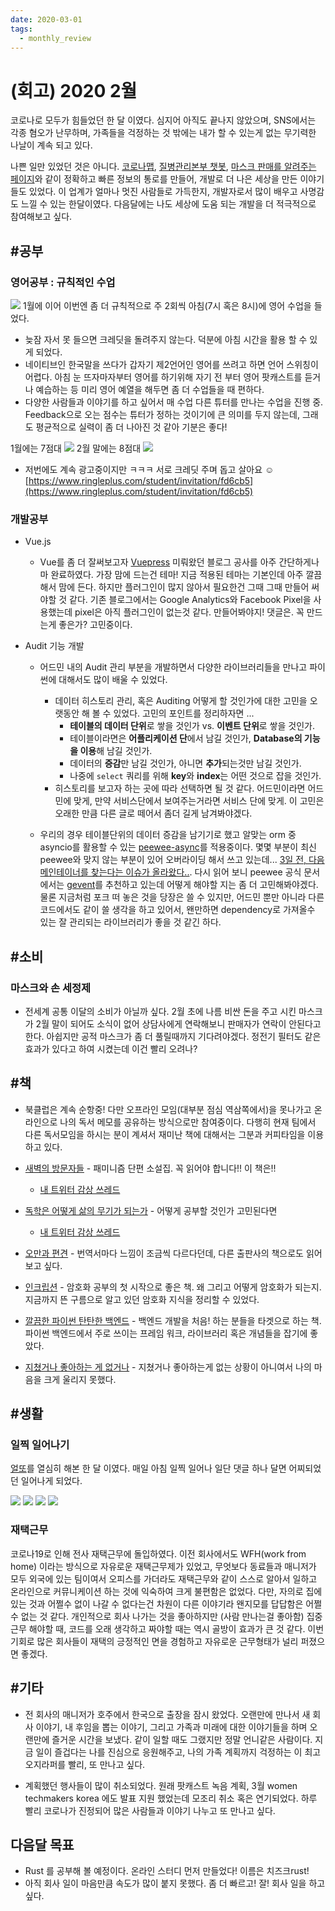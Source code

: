 ```yaml
---
date: 2020-03-01
tags:
  - monthly_review
---
```


# (회고) 2020 2월

코로나로 모두가 힘들었던 한 달 이였다. 심지어 아직도 끝나지 않았으며, SNS에서는 각종 혐오가 난무하며, 가족들을 걱정하는 것 밖에는 내가 할 수 있는게 없는 무기력한 나날이 계속 되고 있다.

나쁜 일만 있었던 것은 아니다. [코로나맵](https://coronamap.site/), [질병관리본부 챗봇](https://tess.dev/posts/kcdc-chat-bot), [마스크 판매를 알려주는 페이지](https://coronamask.kr/)와 같이 정확하고 빠른 정보의 통로를 만들어, 개발로 더 나은 세상을 만든 이야기들도 있었다. 이 업계가 얼마나 멋진 사람들로 가득한지, 개발자로서 많이 배우고 사명감도 느낄 수 있는 한달이였다. 다음달에는 나도 세상에 도움 되는 개발을 더 적극적으로 참여해보고 싶다.

## #공부

### 영어공부 : 규칙적인 수업

![](@assets/20200301/ringle_calendar_feb.png)
1월에 이어 이번엔 좀 더 규칙적으로 주 2회씩 아침(7시 혹은 8시)에 영어 수업을 들었다.

- 늦잠 자서 못 들으면 크레딧을 돌려주지 않는다. 덕분에 아침 시간을 활용 할 수 있게 되었다.
- 네이티브인 한국말을 쓰다가 갑자기 제2언어인 영어를 쓰려고 하면 언어 스위칭이 어렵다. 아침 눈 뜨자마자부터 영어를 하기위해 자기 전 부터 영어 팟캐스트를 듣거나 예습하는 등 미리 영어 예열을 해두면 좀 더 수업들을 때 편하다.
- 다양한 사람들과 이야기를 하고 싶어서 매 수업 다른 튜터를 만나는 수업을 진행 중. Feedback으로 오는 점수는 튜터가 정하는 것이기에 큰 의미를 두지 않는데, 그래도 평균적으로 실력이 좀 더 나아진 것 같아 기분은 좋다!

1월에는 7점대
![](@assets/20200301/ringle_feedback1.png)
2월 말에는 8점대
![](@assets/20200301/ringle_feedback2.png)

- 저번에도 계속 광고중이지만 ㅋㅋㅋ 서로 크레딧 주며 돕고 살아요 ☺️ [https://www.ringleplus.com/student/invitation/fd6cb5](https://www.ringleplus.com/student/invitation/fd6cb5)

### 개발공부

- Vue.js

  - Vue를 좀 더 잘써보고자 [Vuepress](https://vuepress.vuejs.org/) 미뤄왔던 블로그 공사를 아주 간단하게나마 완료하였다. 가장 맘에 드는건 테마! 지금 적용된 테마는 기본인데 아주 깔끔해서 맘에 든다. 하지만 플러그인이 많지 않아서 필요한건 그때 그때 만들어 써야할 것 같다. 기존 블로그에서는 Google Analytics와 Facebook Pixel을 사용했는데 pixel은 아직 플러그인이 없는것 같다. 만들어봐야지! 댓글은. 꼭 만드는게 좋은가? 고민중이다.

- Audit 기능 개발

  - 어드민 내의 Audit 관리 부분을 개발하면서 다양한 라이브러리들을 만나고 파이썬에 대해서도 많이 배울 수 있었다.

    - 데이터 히스토리 관리, 혹은 Auditing 어떻게 할 것인가에 대한 고민을 오랫동안 해 볼 수 있었다. 고민의 포인트를 정리하자면 ...
      - **테이블의 데이터 단위**로 쌓을 것인가 vs. **이벤트 단위**로 쌓을 것인가.
      - 테이블이라면은 **어플리케이션 단**에서 남길 것인가, **Database의 기능을 이용**해 남길 것인가.
      - 데이터의 **증감**만 남길 것인가, 아니면 **추가**되는것만 남길 것인가.
      - 나중에 `select` 쿼리를 위해 **key**와 **index**는 어떤 것으로 잡을 것인가.
    - 히스토리를 보고자 하는 곳에 따라 선택하면 될 것 같다. 어드민이라면 어드민에 맞게, 만약 서비스단에서 보여주는거라면 서비스 단에 맞게. 이 고민은 오래한 만큼 다른 글로 떼어서 좀더 길게 남겨봐야겠다.

  - 우리의 경우 테이블단위의 데이터 증감을 남기기로 했고 알맞는 orm 중 asyncio를 활용할 수 있는 [peewee-async](https://peewee-async.readthedocs.io/en/latest/)를 적용중이다. 몇몇 부분이 최신 peewee와 맞지 않는 부분이 있어 오버라이딩 해서 쓰고 있는데... [3일 전, 다음 메인테이너를 찾는다는 이슈가 올라왔다..](https://github.com/05bit/peewee-async/issues/135). 다시 읽어 보니 peewee 공식 문서에서는 [gevent](http://www.gevent.org/index.html)를 추천하고 있는데 어떻게 해야할 지는 좀 더 고민해봐야겠다. 물론 지금처럼 포크 떠 놓은 것을 당장은 쓸 수 있지만, 어드민 뿐만 아니라 다른 코드에서도 같이 쓸 생각을 하고 있어서, 왠만하면 dependency로 가져올수 있는 잘 관리되는 라이브러리가 좋을 것 같긴 하다.

## #소비

### 마스크와 손 세정제

- 전세계 공통 이달의 소비가 아닐까 싶다. 2월 초에 나름 비싼 돈을 주고 시킨 마스크가 2월 말이 되어도 소식이 없어 상담사에게 연락해보니 판매자가 연락이 안된다고 한다. 아쉽지만 공적 마스크가 좀 더 풀릴때까지 기다려야겠다. 정전기 필터도 같은 효과가 있다고 하여 시켰는데 이건 빨리 오려나?

## #책

- 북클럽은 계속 순항중! 다만 오프라인 모임(대부분 점심 역삼쪽에서)을 못나가고 온라인으로 나의 독서 메모를 공유하는 방식으로만 참여중이다. 다행히 현재 팀에서 다른 독서모임을 하시는 분이 계셔서 재미난 책에 대해서는 그분과 커피타임을 이용하고 있다.

- [새벽의 방문자들](https://search.daum.net/search?w=bookpage&bookId=4987688&tab=introduction&DA=LB2&q=%EC%83%88%EB%B2%BD%EC%9D%98%20%EB%B0%A9%EB%AC%B8%EC%9E%90%EB%93%A4) - 패미니즘 단편 소설집. 꼭 읽어야 합니다!! 이 책은!!
  - [내 트위터 감상 쓰레드](https://twitter.com/seojeee/status/1225023865748766727?s=21)
- [독학은 어떻게 삶의 무기가 되는가](https://search.daum.net/search?w=bookpage&bookId=4997450&tab=introduction&DA=LB2&q=%EB%8F%85%ED%95%99%EC%9D%80%20%EC%96%B4%EB%96%BB%EA%B2%8C%20%EC%82%B6%EC%9D%98%20%EB%AC%B4%EA%B8%B0%EA%B0%80%20%EB%90%98%EB%8A%94%EA%B0%80) - 어떻게 공부할 것인가 고민된다면
  - [내 트위터 감상 쓰레드](https://twitter.com/seojeee/status/1226070304205574144?s=21)
- [오만과 편견](https://search.daum.net/search?w=bookpage&bookId=347671&tab=introduction&DA=LB2&q=%EC%98%A4%EB%A7%8C%EA%B3%BC%20%ED%8E%B8%EA%B2%AC) - 번역서마다 느낌이 조금씩 다르다던데, 다른 출판사의 책으로도 읽어보고 싶다.
- [인크립션](https://search.daum.net/search?w=bookpage&bookId=1638405&tab=introduction&DA=LB2&q=%EC%9D%B8%ED%81%AC%EB%A6%BD%EC%85%98) - 암호화 공부의 첫 시작으로 좋은 책. 왜 그리고 어떻게 암호화가 되는지. 지금까지 뜬 구름으로 알고 있던 암호화 지식을 정리할 수 있었다.
- [깔끔한 파이썬 탄탄한 백엔드](https://search.daum.net/search?w=bookpage&bookId=4858109&tab=introduction&DA=LB2&q=%EA%B9%94%EB%81%94%ED%95%9C%20%ED%8C%8C%EC%9D%B4%EC%8D%AC) - 백엔드 개발을 처음! 하는 분들을 타겟으로 하는 책. 파이썬 백엔드에서 주로 쓰이는 프레임 워크, 라이브러리 혹은 개념들을 잡기에 좋았다.
- [지쳤거나 좋아하는 게 없거나](https://search.daum.net/search?w=bookpage&bookId=5070789&tab=introduction&DA=LB2&q=%EC%A7%80%EC%B3%A4%EA%B1%B0%EB%82%98%20%EC%A2%8B%EC%95%84%ED%95%98%EB%8A%94%EA%B2%8C%20%EC%97%86%EA%B1%B0%EB%82%98) - 지쳤거나 좋아하는게 없는 상황이 아니여서 나의 마음을 크게 울리지 못했다.

## #생활

### 일찍 일어나기

[얼또](https://www.facebook.com/groups/earlyddorai/)를 열심히 해본 한 달 이였다. 매일 아침 일찍 일어나 일단 댓글 하나 달면 어찌되었던 일어나게 되었다.

![](@assets/20200301/early1.png)
![](@assets/20200301/early4.png)
![](@assets/20200301/early2.png)
![](@assets/20200301/early3.png)

### 재택근무

코로나19로 인해 전사 재택근무에 돌입하였다. 이전 회사에서도 WFH(work from home) 이라는 방식으로 자유로운 재택근무제가 있었고, 무엇보다 동료들과 매니저가 모두 외국에 있는 팀이여서 오피스를 가더라도 재택근무와 같이 스스로 알아서 일하고 온라인으로 커뮤니케이션 하는 것에 익숙하여 크게 불편함은 없었다. 다만, 자의로 집에 있는 것과 어쩔수 없이 나갈 수 없다는건 차원이 다른 이야기라 왠지모를 답답함은 어쩔 수 없는 것 같다. 개인적으로 회사 나가는 것을 좋아하지만 (사람 만나는걸 좋아함) 집중 근무 해야할 때, 코드를 오래 생각하고 짜야할 때는 역시 골방이 효과가 큰 것 같다. 이번 기회로 많은 회사들이 재택의 긍정적인 면을 경험하고 자유로운 근무형태가 널리 퍼졌으면 좋겠다.

## #기타

- 전 회사의 매니저가 호주에서 한국으로 출장을 잠시 왔었다. 오랜만에 만나서 새 회사 이야기, 내 후임을 뽑는 이야기, 그리고 가족과 미래에 대한 이야기들을 하며 오랜만에 즐거운 시간을 보냈다. 같이 일할 때도 그랬지만 정말 언니같은 사람이다. 지금 일이 즐겁다는 나를 진심으로 응원해주고, 나의 가족 계획까지 걱정하는 이 최고 오지라퍼를 빨리, 또 만나고 싶다.

- 계획했던 행사들이 많이 취소되었다. 원래 팟캐스트 녹음 계획, 3월 women techmakers korea 에도 발표 지원 했었는데 모조리 취소 혹은 연기되었다. 하루 빨리 코로나가 진정되어 많은 사람들과 이야기 나누고 또 만나고 싶다.

## 다음달 목표

- Rust 를 공부해 볼 예정이다. 온라인 스터디 먼저 만들었다! 이름은 치즈크rust!
- 아직 회사 일이 마음만큼 속도가 많이 붙지 못했다. 좀 더 빠르고! 잘! 회사 일을 하고 싶다.
